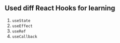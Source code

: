 ## Used diff React Hooks for learning 

1. `useState` 
2. `useEffect` 
3. `useRef`
4. `useCallback`
